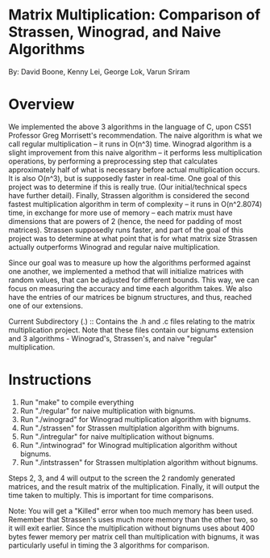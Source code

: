 Matrix Multiplication: Comparison of Strassen, Winograd, and Naive Algorithms
=============================================================================
By: David Boone, Kenny Lei, George Lok, Varun Sriram

Overview
========
We implemented the above 3 algorithms in the language of C, upon CS51 Professor Greg Morrisett's recommendation. The naive algorithm is what we call regular multiplication – it runs in O(n^3) time. Winograd algorithm is a slight improvement from this naive algorithm – it performs less multiplication operations, by performing a preprocessing step that calculates approximately half of what is necessary before actual multiplication occurs. It is also O(n^3), but is supposedly faster in real-time. One goal of this project was to determine if this is really true. (Our initial/technical specs have further detail). Finally, Strassen algorithm is considered the second fastest multiplication algorithm in term of complexity – it runs in O(n^2.8074) time, in exchange for more use of memory – each matrix must have dimensions that are powers of 2 (hence, the need for padding of most matrices). Strassen supposedly runs faster, and part of the goal of this project was to determine at what point that is for what matrix size Strassen actually outperforms Winograd and regular naive multiplication.

Since our goal was to measure up how the algorithms performed against one another, we implemented a method that will initialize matrices with random values, that can be adjusted for different bounds. This way, we can focus on measuring the accuracy and time each algorithm takes. We also have the entries of our matrices be bignum structures, and thus, reached one of our extensions.

Current Subdirectory (.) ::
  Contains the .h and .c files relating to the matrix multiplication project.
  Note that these files contain our bignums extension and 3 algorithms - Winograd's, Strassen's, and naive "regular" multiplication.
  
Instructions
============
1. Run "make" to compile everything
2. Run "./regular" for naive multiplication with bignums.
3. Run "./winograd" for Winograd multiplication algorithm with bignums.
4. Run "./strassen" for Strassen multiplation algorithm with bignums.
5. Run "./intregular" for naive multiplication without bignums.
6. Run "./intwinograd" for Winograd multiplication algorithm without bignums.
7. Run "./intstrassen" for Strassen multiplation algorithm without bignums.
   
Steps 2, 3, and 4 will output to the screen the 2 randomly generated matrices, and the result matrix of the multiplication.  Finally, it will output the time taken to multiply.  This is important for time comparisons.

Note: You will get a "Killed" error when too much memory has been used. Remember that Strassen's uses much more memory than the other two, so it will exit earlier. Since the multiplication without bignums uses about 400 bytes fewer memory per matrix cell than multiplication with bignums, it was particularly useful in timing the 3 algorithms for comparison.
